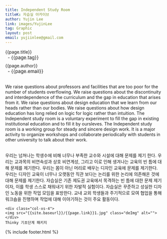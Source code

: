 ```yaml
---
title: Independent Study Room
titleK: 자습실 아카이브
author: Yujin Lee
link: images/YujinLee
tag: Graphic
layout: post
email: yujiinlee@gmail.com
---	
```


<div class="container">

<div class="deDep">
{{page.title}}<br>
<p style="font-size:15px; margin:0px; padding:0px 0px 0px 8px; margin:0px 0px 8px 0px;">- {{page.tag}}</p>
{{page.author}}<br>
<p style="font-size:15px; margin:0px; padding:0px 0px 0px 8px;">- {{page.email}}</p>
</div>

<br>

<div class="det lato">

<!--영문-->

We raise questions about professors and facilities that are too poor for the number of students overflowing. We raise questions about the discontinuity and interdependence of the curriculum and the gap in education that arises from it. We raise questions about design education that we learn from our heads rather than our bodies. We raise questions about how design education has long relied on logic for logic rather than intuition. The Independent study room is a voluntary experiment to fill the gap in existing institutional education and to fill it by oursleves. The Independent study room is a working group for steady and sincere design work. It is a major activity to organize workshops and collaborate periodically with students in other university to talk about their work.

<!--영문-->

</div>


<div class="noto">
<!--국문-->

<br>
우리는 넘쳐나는 학생수에 비해 너무나 부족한 교수와 시설에 대해 문제를 제기 한다. 우리는 교과목의 비연속성과 상호 비연계성, 그리고 이로 인해 생겨나는 교육의 빈 틈에 대해 문제를 제기한다. 우리는 몸이 아닌 머리로 배우는 디자인 교육에 문제를 제기한다. 우리는 디자인 교육이 너무나 오랫동안 직관 보다는 논리를 위한 논리에 의존해온 것에 대해 문제를 제기한다. 자습실은 기존 제도권 교육에서 목격하는 빈 틈에 대한 문제 제기이자, 이를 학생 스스로 채워내기 위한 자발적 실험이다. 자습실은 꾸준하고 성실한 디자인 노동을 위한 작업 모임을 표방한다. 교내 교외 학생들과 주기적으로 모여 협업을 통해 워크숍을 진행하며 작업에 대해 이야기하는 것이 주요 활동이다.

<!--국문-->

</div>

<div class="row noto">
	
	<div class="col-xs-4">
	<img src="{{site.baseurl}}/{{page.link}}1.jpg" class="deImg" alt=""></div>
	Thinky 기초단계 패키지
</div>

	

</div> 

{% include footer.html %}
